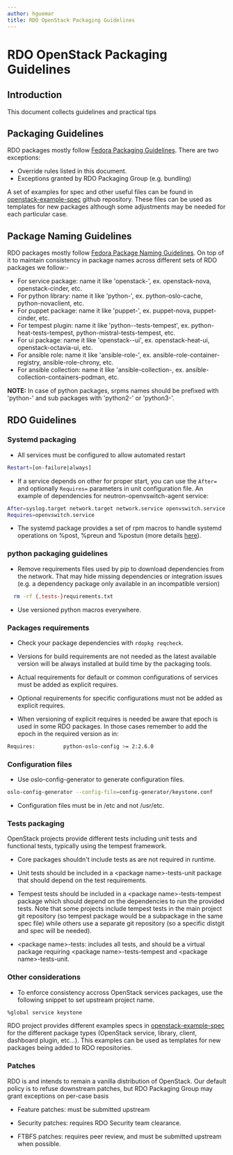```yaml
---
author: hguemar
title: RDO OpenStack Packaging Guidelines
---
```


# RDO OpenStack Packaging Guidelines


## Introduction

This document collects guidelines and practical tips


## Packaging Guidelines

RDO packages mostly follow [Fedora Packaging Guidelines](https://fedoraproject.org/wiki/Packaging:Guidelines).
There are two exceptions:

 * Override rules listed in this document.
 * Exceptions granted by RDO Packaging Group (e.g. bundling)

A set of examples for spec and other useful files can be found in
[openstack-example-spec](https://github.com/openstack-packages/openstack-example-spec) github repository. These files can be used as templates for new packages although
some adjustments may be needed for each particular case.

## Package Naming Guidelines

RDO packages mostly follow [Fedora Package Naming Guidelines](https://fedoraproject.org/wiki/Packaging:Naming).
On top of it to maintain consistency in package names across different sets of RDO packages we follow:-

- For service package: name it like 'openstack-<service name>', ex. openstack-nova, openstack-cinder, etc.
- For python library: name it like 'python-<library name>', ex. python-oslo-cache, python-novaclient, etc.
- For puppet package: name it like 'puppet-<module name>', ex. puppet-nova, puppet-cinder, etc.
- For tempest plugin: name it like 'python-<tested service>-tests-tempest', ex. python-heat-tests-tempest, python-mistral-tests-tempest, etc.
- For ui package: name it like 'openstack-<service>-ui', ex. openstack-heat-ui, openstack-octavia-ui, etc.
- For ansible role: name it like 'ansible-role-<role name>', ex. ansible-role-container-registry, ansible-role-chrony, etc.
- For ansible collection: name it like 'ansible-collection-<collection-name>, ex. ansible-collection-containers-podman, etc.

**NOTE:** In case of python packages, srpms names should be prefixed with 'python-' and sub packages with 'python2-' or 'python3-'.

## RDO Guidelines

### Systemd packaging

* All services must be configured to allow automated restart

```bash
Restart=[on-failure|always]
```
* If a service depends on other for proper start, you can use the `After=` and
optionally `Requires=` parameters in unit configuration file. An example of
dependencies for neutron-openvswitch-agent service:

```bash
After=syslog.target network.target network.service openvswitch.service
Requires=openvswitch.service
```

* The systemd package provides a set of rpm macros to handle systemd operations
on %post, %preun and %postun (more details [here](https://fedoraproject.org/wiki/Packaging:Scriptlets#Systemd)).

### python packaging guidelines

* Remove requirements files used by pip to download dependencies from the network.
That may hide missing dependencies or integration issues (e.g. a dependency package only available in an incompatible version)

```bash
  rm -rf {,tests-}requirements.txt
```

* Use versioned python macros everywhere.

### Packages requirements

* Check your package dependencies with ```rdopkg reqcheck```.

* Versions for build requirements are not needed as the latest available version
will be always installed at build time by the packaging tools.

* Actual requirements for default or common configurations of services must be
added as explicit requires.

* Optional requirements for specific configurations must not be added as explicit
requires.

* When versioning of explicit requires is needed be aware that epoch is used in
some RDO packages. In those cases remember to add the epoch in the required
version as in:

```bash
Requires:         python-oslo-config >= 2:2.6.0
```

### Configuration files

* Use oslo-config-generator to generate configuration files.

```bash
oslo-config-generator --config-file=config-generator/keystone.conf
```

* Configuration files must be in /etc and not /usr/etc.

### Tests packaging

OpenStack projects provide different tests including unit tests and functional
tests, typically using the tempest framework.

* Core packages shouldn't include tests as are not required in runtime.

* Unit tests should be included in a &lt;package name>-tests-unit package that
should depend on the test requirements.

* Tempest tests should be included in a &lt;package name>-tests-tempest package
which should depend on the dependencies to run the provided tests. Note that
some projects include tempest tests in the main project git repository (so tempest
package would be a subpackage in the same spec file) while others use a separate
git repository (so a specific distgit and spec will be needed).

* &lt;package name>-tests: includes all tests, and should be a virtual package
requiring &lt;package name>-tests-tempest and &lt;package name>-tests-unit.

### Other considerations

* To enforce consistency accross OpenStack services packages, use the following snippet to set upstream project name.

```bash
%global service keystone
```

RDO project provides different examples specs in
[openstack-example-spec](https://github.com/openstack-packages/openstack-example-spec)
for the different package types (OpenStack service, library, client, dashboard
plugin, etc...). This examples can be used as templates for new packages being
added to RDO repositories.

### Patches

RDO is and intends to remain a vanilla distribution of OpenStack.
Our default policy is to refuse downstream patches, but RDO Packaging Group may grant
exceptions on per-case basis

* Feature patches: must be submitted upstream

* Security patches: requires RDO Security team clearance.

* FTBFS patches: requires peer review, and must be submitted upstream when possible.
